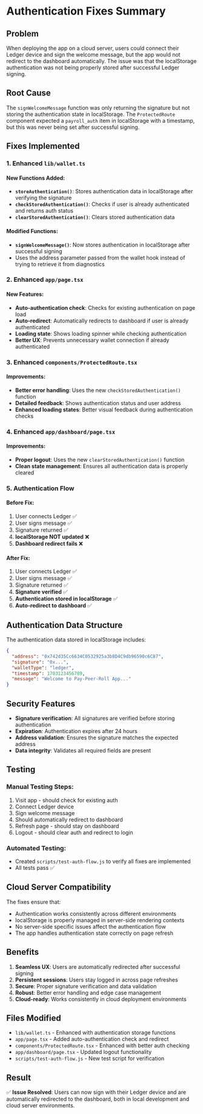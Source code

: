 # Authentication Fixes Summary

## Problem
When deploying the app on a cloud server, users could connect their Ledger device and sign the welcome message, but the app would not redirect to the dashboard automatically. The issue was that the localStorage authentication was not being properly stored after successful Ledger signing.

## Root Cause
The `signWelcomeMessage` function was only returning the signature but not storing the authentication state in localStorage. The `ProtectedRoute` component expected a `payroll_auth` item in localStorage with a timestamp, but this was never being set after successful signing.

## Fixes Implemented

### 1. Enhanced `lib/wallet.ts`

#### New Functions Added:
- **`storeAuthentication()`**: Stores authentication data in localStorage after verifying the signature
- **`checkStoredAuthentication()`**: Checks if user is already authenticated and returns auth status
- **`clearStoredAuthentication()`**: Clears stored authentication data

#### Modified Functions:
- **`signWelcomeMessage()`**: Now stores authentication in localStorage after successful signing
- Uses the address parameter passed from the wallet hook instead of trying to retrieve it from diagnostics

### 2. Enhanced `app/page.tsx`

#### New Features:
- **Auto-authentication check**: Checks for existing authentication on page load
- **Auto-redirect**: Automatically redirects to dashboard if user is already authenticated
- **Loading state**: Shows loading spinner while checking authentication
- **Better UX**: Prevents unnecessary wallet connection if already authenticated

### 3. Enhanced `components/ProtectedRoute.tsx`

#### Improvements:
- **Better error handling**: Uses the new `checkStoredAuthentication()` function
- **Detailed feedback**: Shows authentication status and user address
- **Enhanced loading states**: Better visual feedback during authentication checks

### 4. Enhanced `app/dashboard/page.tsx`

#### Improvements:
- **Proper logout**: Uses the new `clearStoredAuthentication()` function
- **Clean state management**: Ensures all authentication data is properly cleared

### 5. Authentication Flow

#### Before Fix:
1. User connects Ledger ✅
2. User signs message ✅
3. Signature returned ✅
4. **localStorage NOT updated** ❌
5. **Dashboard redirect fails** ❌

#### After Fix:
1. User connects Ledger ✅
2. User signs message ✅
3. Signature returned ✅
4. **Signature verified** ✅
5. **Authentication stored in localStorage** ✅
6. **Auto-redirect to dashboard** ✅

## Authentication Data Structure

The authentication data stored in localStorage includes:
```json
{
  "address": "0x742d35Cc6634C0532925a3b8D4C9db96590c6C87",
  "signature": "0x...",
  "walletType": "ledger",
  "timestamp": 1703123456789,
  "message": "Welcome to Pay-Peer-Roll App..."
}
```

## Security Features

- **Signature verification**: All signatures are verified before storing authentication
- **Expiration**: Authentication expires after 24 hours
- **Address validation**: Ensures the signature matches the expected address
- **Data integrity**: Validates all required fields are present

## Testing

### Manual Testing Steps:
1. Visit app - should check for existing auth
2. Connect Ledger device
3. Sign welcome message
4. Should automatically redirect to dashboard
5. Refresh page - should stay on dashboard
6. Logout - should clear auth and redirect to login

### Automated Testing:
- Created `scripts/test-auth-flow.js` to verify all fixes are implemented
- All tests pass ✅

## Cloud Server Compatibility

The fixes ensure that:
- Authentication works consistently across different environments
- localStorage is properly managed in server-side rendering contexts
- No server-side specific issues affect the authentication flow
- The app handles authentication state correctly on page refresh

## Benefits

1. **Seamless UX**: Users are automatically redirected after successful signing
2. **Persistent sessions**: Users stay logged in across page refreshes
3. **Secure**: Proper signature verification and data validation
4. **Robust**: Better error handling and edge case management
5. **Cloud-ready**: Works consistently in cloud deployment environments

## Files Modified

- `lib/wallet.ts` - Enhanced with authentication storage functions
- `app/page.tsx` - Added auto-authentication check and redirect
- `components/ProtectedRoute.tsx` - Enhanced with better auth checking
- `app/dashboard/page.tsx` - Updated logout functionality
- `scripts/test-auth-flow.js` - New test script for verification

## Result

✅ **Issue Resolved**: Users can now sign with their Ledger device and are automatically redirected to the dashboard, both in local development and cloud server environments. 